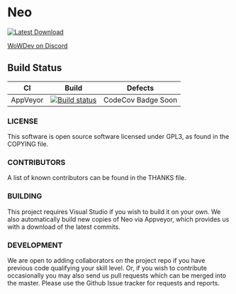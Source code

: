 # Neo

[![Latest Download](https://img.shields.io/badge/Latest-Download-blue.svg)](https://ci.appveyor.com/api/projects/majorcyto/neo-xc5d9/artifacts/Neo.zip)

[WoWDev on Discord](https://discord.gg/9aVwPpb)


## Build Status

CI | Build | Defects
:------------: | :------------: | :------------:
AppVeyor | [![Build status](https://ci.appveyor.com/api/projects/status/ajwv5y0bx7cn1801/branch/master?svg=true)](https://ci.appveyor.com/project/majorcyto/neo-xc5d9/branch/master) | CodeCov Badge Soon | 


### LICENSE
This software is open source software licensed under GPL3, as found in
the COPYING file.

### CONTRIBUTORS
A list of known contributors can be found in the THANKS
file.

### BUILDING
This project requires Visual Studio if you wish to build it on your own. We also automatically build new copies of Neo via Appveyor, which provides us with a download of the latest commits.

### DEVELOPMENT
We are open to adding collaborators on the project repo if you have previous code qualifying your skill level. Or, if you wish to contribute occasionally you may also send us pull requests which can be merged into the master. Please use the Github Issue tracker for requests and reports.
